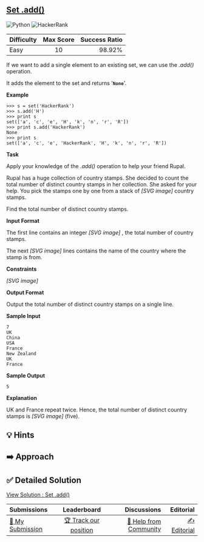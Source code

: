 ## [Set .add()](https://www.hackerrank.com/challenges/py-set-add)

![Python](https://img.shields.io/badge/python-3670A0?style=for-the-badge&logo=python&logoColor=ffdd54) ![HackerRank](https://img.shields.io/badge/-Hackerrank-2EC866?style=for-the-badge&logo=HackerRank&logoColor=white)

| Difficulty | Max Score | Success Ratio |
|:-----------|:------------:|------------:|
| Easy       | 10      | 98.92%        |

If we want to add a single element to an existing set, we can use the *.add()* operation.   

It adds the element to the set and returns '**`None`**'.


**Example**



```
>>> s = set('HackerRank')
>>> s.add('H')
>>> print s
set(['a', 'c', 'e', 'H', 'k', 'n', 'r', 'R'])
>>> print s.add('HackerRank')
None
>>> print s
set(['a', 'c', 'e', 'HackerRank', 'H', 'k', 'n', 'r', 'R'])

```

  

**Task** 


Apply your knowledge of the *.add()* operation to help your friend Rupal.  
  

Rupal has a huge collection of country stamps. She decided to count the total number of distinct country stamps in her collection. She asked for your help. You pick the stamps one by one from a stack of  *[SVG image]*  country stamps.  
  

Find the total number of distinct country stamps.

**Input Format**

The first line contains an integer  *[SVG image]* , the total number of country stamps.  

The next  *[SVG image]*  lines contains the name of the country where the stamp is from.   
 


**Constraints** 


 *[SVG image]* 

**Output Format**

Output the total number of distinct country stamps on a single line.

**Sample Input**


```
7
UK
China
USA
France
New Zealand
UK
France 

```
**Sample Output**


```
5

```
**Explanation**

UK and France repeat twice. Hence, the total number of distinct country stamps is  *[SVG image]*  (five).


## 💡 Hints 

## ➡️ Approach 

## ✅ Detailed Solution
[View Solution : Set .add()](./set_add.py)

| Submissions | Leaderboard| Discussions | Editorial |
|:-----------|:------------:|------------:|------------:|
| [📝 My Submission](https://www.hackerrank.com/challenges/py-set-add/submissions) | [🏆 Track our position](https://www.hackerrank.com/challenges/py-set-add/leaderboard) | [🤔 Help from Community](https://www.hackerrank.com/challenges/py-set-add/forum) | [✍️ Editorial](https://www.hackerrank.com/challenges/py-set-add/editorial) |

